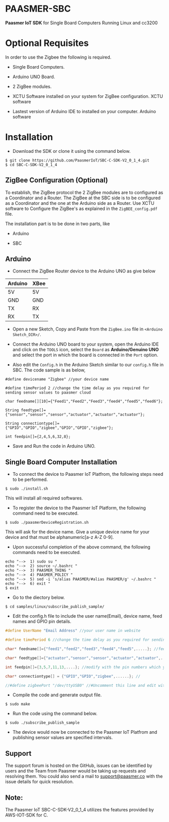 # PAASMER-SBC

**Paasmer IoT SDK** for Single Board Computers Running Linux and cc3200

# Optional Requisites

In order to use the Zigbee the following is required.

* Single Board Computers.

* Arduino UNO Board.

* 2 ZigBee modules.

* XCTU Software installed on your system for ZigBee configuration. XCTU software

* Lastest version of Arduino IDE to installed on your computer. Arduino software

# Installation

* Download the SDK or clone it using the command below.
```
$ git clone https://github.com/PaasmerIoT/SBC-C-SDK-V2_0_1_4.git
$ cd SBC-C-SDK-V2_0_1_4
```
## ZigBee Configuration (Optional)

To establish, the ZigBee protocol the 2 ZigBee modules are to configured as a Coordinator and a Router. The ZigBee at the SBC side is to be configured as a Coordinator and the one at the Arduino side as a Router. Use XCTU software to Configure the ZigBee's as explained in the `ZigBEE_config.pdf` file.

The installation part is to be done in two parts, like

* Arduino  

* SBC 
 
## Arduino 

* Connect the ZigBee Router device to the Arduino UNO as give below

| Arduino   | XBee |
| --------- | -----|
| 5V        | 5V   |
| GND       | GND  |
| TX        | RX   |
| RX        | TX   |


* Open a new Sketch, Copy and Paste from the `ZigBee.ino` file in `<Arduino Sketch_DIR>/`.

* Connect the Arduino UNO board to your system, open the Arduino IDE and click on the `TOOLS` icon, select the `Board` as **Arduino/Genuino UNO** and select the port in which the board is connected in the `Port` option. 

* Also edit the `Config.h` in the Arduino Sketch similar to our `config.h` file in SBC. The code sample is as below,

```
#define devicename "Zigbee" //your device name

#define timePeriod 2 //change the time delay as you required for sending sensor values to paasmer cloud

char feedname[][10]={"Feed1","Feed2","Feed3","feed4","feed5","feed6"};

String feedtype[]={"sensor","sensor","sensor","actuator","actuator","actuator"};

String connectiontype[]= {"GPIO","GPIO","zigbee","GPIO","GPIO","zigbee"};

int feedpin[]={2,4,5,6,32,8};
```
* Save and Run the code in Arduino UNO.

## Single Board Computer Installation

* To connect the device to Paasmer IoT Platfrom, the following steps need to be performed.

```
$ sudo ./install.sh
```
This will install all required softwares.
* To register the device to the Paasmer IoT Platform, the following command need to be executed.

```
$ sudo ./paasmerDeviceRegistration.sh
```
This will ask for the device name. Give a unique device name for your device and that must be alphanumeric[a-z A-Z 0-9].

* Upon successful completion of the above command, the following commands need to be executed.
```
echo "-->  1) sudo su "
echo "-->  2) source ~/.bashrc "
echo "-->  3) PAASMER_THING "
echo "-->  4) PAASMER_POLICY "
echo "-->  5) sed -i 's/alias PAASMER/#alias PAASMER/g' ~/.bashrc "
echo "-->  6) exit "
$ exit
```

* Go to the diectory below.
```
$ cd samples/linux/subscribe_publish_sample/
```

* Edit the config.h file to include the user name(Email), device name, feed names and GPIO pin details.

```c
#define UserName "Email Address" //your user name in website

#define timePeriod 6 //change the time delay as you required for sending actuator values to paasmer cloud

char* feedname[]={"feed1","feed2","feed3","feed4","feed5",.....}; //feed names you use in the website

char* feedtype[]={"actuator","sensor","sensor","actuator","actuator",.....}; //modify with the type of feeds i.e., actuator or sensor

int feedpin[]={3,5,7,11,13,....}; //modify with the pin numbers which you connected devices (actuator or sensor)

char* connectiontype[] = {"GPIO","GPIO","zigbee",......}; //

//#define zigbeePort "/dev/ttyUSB0" //#Uncomment this line and edit with the zigbee connected serial port if used.
```
      
* Compile the code and generate output file.
```
$ sudo make
```

* Run the code using the command below.
```
$ sudo ./subscribe_publish_sample
```

* The device would now be connected to the Paasmer IoT Platfrom and publishing sensor values are specified intervals.

## Support

The support forum is hosted on the GitHub, issues can be identified by users and the Team from Paasmer would be taking up requests and resolving them. You could also send a mail to support@paasmer.co with the issue details for quick resolution.

## Note:

The Paasmer IoT SBC-C-SDK-V2_0_1_4 utilizes the features provided by AWS-IOT-SDK for C.
